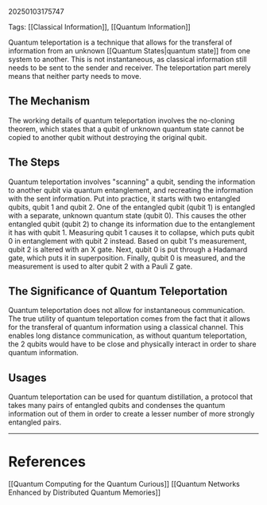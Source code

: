 20250103175747

Tags: [[Classical Information]], [[Quantum Information]]

Quantum teleportation is a technique that allows for the transferal of information from an unknown [[Quantum States|quantum state]] from one system to another. This is not instantaneous, as classical information still needs to be sent to the sender and receiver. The teleportation part merely means that neither party needs to move. 

## The Mechanism
The working details of quantum teleportation involves the no-cloning theorem, which states that a qubit of unknown quantum state cannot be copied to another qubit without destroying the original qubit. 

## The Steps
Quantum teleportation involves "scanning" a qubit, sending the information to another qubit via quantum entanglement, and recreating the information with the sent information. Put into practice, it starts with two entangled qubits, qubit 1 and qubit 2. One of the entangled qubit (qubit 1) is entangled with a separate, unknown quantum state (qubit 0). This causes the other entangled qubit (qubit 2) to change its information due to the entanglement it has with qubit 1. Measuring qubit 1 causes it to collapse, which puts qubit 0 in entanglement with qubit 2 instead. Based on qubit 1's measurement, qubit 2 is altered with an X gate. Next, qubit 0 is put through a Hadamard gate, which puts it in superposition. Finally, qubit 0 is measured, and the measurement is used to alter qubit 2 with a Pauli Z gate. 

## The Significance of Quantum Teleportation
Quantum teleportation does not allow for instantaneous communication. The true utility of quantum teleportation comes from the fact that it allows for the transferal of quantum information using a classical channel. This enables long distance communication, as without quantum teleportation, the 2 qubits would have to be close and physically interact in order to share quantum information.

## Usages
Quantum teleportation can be used for quantum distillation, a protocol that takes many pairs of entangled qubits and condenses the quantum information out of them in order to create a lesser number of more strongly entangled pairs.
___
# References
[[Quantum Computing for the Quantum Curious]]
[[Quantum Networks Enhanced by Distributed Quantum Memories]]
